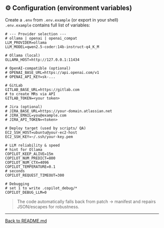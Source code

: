 ## ⚙️ Configuration (environment variables)
Create a `.env` from `.env.example` (or export in your shell) <br />
`.env.example` contains full list of variables:

```dotenv
# --- Provider selection ---
# ollama | openai | openai_compat
LLM_PROVIDER=ollama
LLM_MODEL=qwen2.5-coder:14b-instruct-q4_K_M

# Ollama (local)
OLLAMA_HOST=http://127.0.0.1:11434

# OpenAI-compatible (optional)
# OPENAI_BASE_URL=https://api.openai.com/v1
# OPENAI_API_KEY=sk-...

# GitLab
GITLAB_BASE_URL=https://gitlab.com
# to create MRs via API
GITLAB_TOKEN=<your token>

# Jira (optional)
# JIRA_BASE_URL=https://your-domain.atlassian.net
# JIRA_EMAIL=you@example.com
# JIRA_API_TOKEN=<token>

# Deploy target (used by scripts/ QA)
EC2_SSH_HOST=ubuntu@your-ec2-host
EC2_SSH_KEY=~/.ssh/your-key.pem

# LLM reliability & speed
# hint for Ollama
COPILOT_KEEP_ALIVE=15m
COPILOT_NUM_PREDICT=800
COPILOT_NUM_CTX=4096
COPILOT_TEMPERATURE=0.1
# seconds
COPILOT_REQUEST_TIMEOUT=300

# Debugging
# set 1 to write .copilot_debug/*
COPILOT_DEBUG_LLM=0
```

> The code automatically falls back from patch → manifest and repairs JSON/escapes for robustness.

---
[Back to README.md](../README.md)